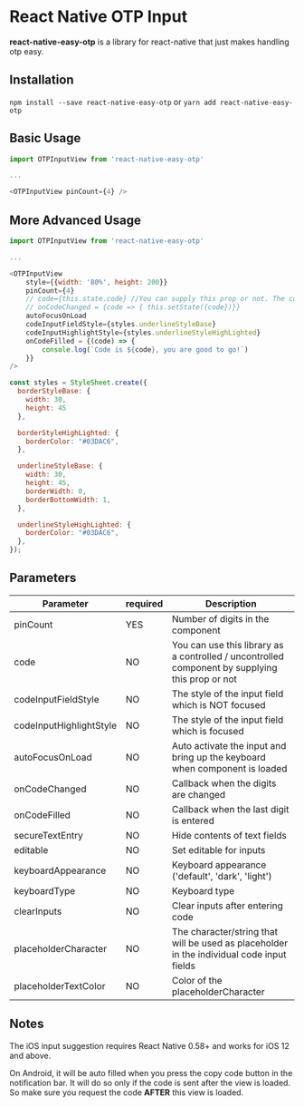 # React Native OTP Input

**react-native-easy-otp** is a library for react-native that just makes handling otp easy.

## Installation

`npm install --save react-native-easy-otp`
or
`yarn add react-native-easy-otp`

## Basic Usage

```js
import OTPInputView from 'react-native-easy-otp'

...

<OTPInputView pinCount={4} />

```

## More Advanced Usage

```js
import OTPInputView from 'react-native-easy-otp'

...

<OTPInputView
    style={{width: '80%', height: 200}}
    pinCount={4}
    // code={this.state.code} //You can supply this prop or not. The component will be used as a controlled / uncontrolled component respectively.
    // onCodeChanged = {code => { this.setState({code})}}
    autoFocusOnLoad
    codeInputFieldStyle={styles.underlineStyleBase}
    codeInputHighlightStyle={styles.underlineStyleHighLighted}
    onCodeFilled = {(code) => {
        console.log(`Code is ${code}, you are good to go!`)
    }}
/>

const styles = StyleSheet.create({
  borderStyleBase: {
    width: 30,
    height: 45
  },

  borderStyleHighLighted: {
    borderColor: "#03DAC6",
  },

  underlineStyleBase: {
    width: 30,
    height: 45,
    borderWidth: 0,
    borderBottomWidth: 1,
  },

  underlineStyleHighLighted: {
    borderColor: "#03DAC6",
  },
});

```

## Parameters

| Parameter               | required | Description                                                                                     |
| ----------------------- | -------- | ----------------------------------------------------------------------------------------------- |
| pinCount                | YES      | Number of digits in the component                                                               |
| code                    | NO       | You can use this library as a controlled / uncontrolled component by supplying this prop or not |
| codeInputFieldStyle     | NO       | The style of the input field which is NOT focused                                               |
| codeInputHighlightStyle | NO       | The style of the input field which is focused                                                   |
| autoFocusOnLoad         | NO       | Auto activate the input and bring up the keyboard when component is loaded                      |
| onCodeChanged           | NO       | Callback when the digits are changed                                                            |
| onCodeFilled            | NO       | Callback when the last digit is entered                                                         |
| secureTextEntry         | NO       | Hide contents of text fields                                                                    |
| editable                | NO       | Set editable for inputs                                                                         |
| keyboardAppearance      | NO       | Keyboard appearance ('default', 'dark', 'light')                                                |
| keyboardType            | NO       | Keyboard type                                                                                   |
| clearInputs             | NO       | Clear inputs after entering code                                                                |
| placeholderCharacter    | NO       | The character/string that will be used as placeholder in the individual code input fields       |
| placeholderTextColor    | NO       | Color of the placeholderCharacter                                                               |

## Notes

The iOS input suggestion requires React Native 0.58+ and works for iOS 12 and above.

On Android, it will be auto filled when you press the copy code button in the notification bar. It will do so only if the code is sent after the view is loaded. So make sure you request the code **AFTER** this view is loaded.
